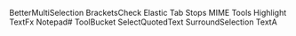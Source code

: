 BetterMultiSelection
BracketsCheck
Elastic Tab Stops
MIME Tools
Highlight
TextFx
Notepad#
ToolBucket
SelectQuotedText
SurroundSelection
TextA
